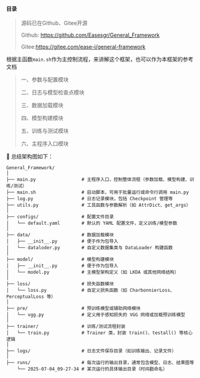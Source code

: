 #### 目录

> 源码已在Github、Gitee开源
>
> Github: https://github.com/Easesgr/General_Framework
>
> Gitee:https://gitee.com/ease-i/general-framework

根据主函数`main.sh`作为主控制流程，来讲解这个框架，也可以作为本框架的参考文档

>一、参数与配置模块
>
>二、日志与模型检查点模块
>
>三、数据加载模块
>
>四、模型构建模块
>
>五、训练与测试模块
>
>六、主程序入口模块

🧠 总结架构图如下：

```pgsql
General_Framework/
│
├── main.py                 # 主程序入口，控制整体流程（参数加载、模型构建、训练/测试）
├── main.sh                 # 启动脚本，可用于批量运行或命令行调用 main.py
├── log.py                  # 日志记录模块，包括 Checkpoint 管理等
├── utils.py                # 工具函数与参数解析（如 AttrDict、get_args）
│
├── configs/                # 配置文件目录
│   └── default.yaml        # 默认的 YAML 配置文件，定义训练/模型参数
│
├── data/                   # 数据加载模块
│   ├── __init__.py         # 便于作为包导入
│   └── dataloder.py        # 自定义数据集类与 DataLoader 构建函数
│
├── model/                  # 模型构建模块
│   ├── __init__.py         # 便于作为包导入
│   └── model.py            # 主模型架构定义（如 LKDA 或其他网络结构）
│
├── loss/                   # 损失函数模块
│   └── loss.py             # 自定义损失函数（如 CharbonnierLoss、PerceptualLoss 等）
│
├── pre/                    # 预训练模型或辅助网络模块
│   └── vgg.py              # 定义用于感知损失的 VGG 网络或加载预训练模型
│
├── trainer/                # 训练/测试流程封装
│   └── train.py            # Trainer 类，封装 train()、testall() 等核心逻辑
│
├── logs/                   # 日志文件保存目录（如训练输出、记录文件）
│
├── runs/                   # 每次运行的输出目录，通常包含模型、日志、结果图等
    └── 2025-07-04_09-27-34 # 某次运行的具体输出目录（时间戳命名）

```
